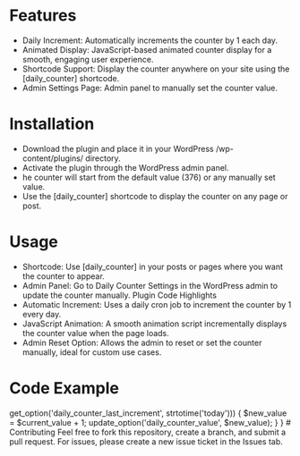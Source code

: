 # Features
* Daily Increment: Automatically increments the counter by 1 each day.
* Animated Display: JavaScript-based animated counter display for a smooth, engaging user experience.
* Shortcode Support: Display the counter anywhere on your site using the [daily_counter] shortcode.
* Admin Settings Page: Admin panel to manually set the counter value.
# Installation
* Download the plugin and place it in your WordPress /wp-content/plugins/ directory.
* Activate the plugin through the WordPress admin panel.
* he counter will start from the default value (376) or any manually set value.
* Use the [daily_counter] shortcode to display the counter on any page or post.
# Usage
* Shortcode: Use [daily_counter] in your posts or pages where you want the counter to appear.
* Admin Panel: Go to Daily Counter Settings in the WordPress admin to update the counter manually.
Plugin Code Highlights
* Automatic Increment: Uses a daily cron job to increment the counter by 1 every day.
* JavaScript Animation: A smooth animation script incrementally displays the counter value when the page loads.
* Admin Reset Option: Allows the admin to reset or set the counter manually, ideal for custom use cases.
# Code Example
<?php
// Initialize the counter on activation
function daily_counter_activate() {
    if (get_option('daily_counter_value') === false) {
        update_option('daily_counter_value', 376);
    }
}

// Increment counter by 1 per day
function daily_counter_update() {
    $current_value = get_option('daily_counter_value', 376);
    if (strtotime('today') > get_option('daily_counter_last_increment', strtotime('today'))) {
        $new_value = $current_value + 1;
        update_option('daily_counter_value', $new_value);
    }
}

# Contributing
Feel free to fork this repository, create a branch, and submit a pull request. For issues, please create a new issue ticket in the Issues tab.
